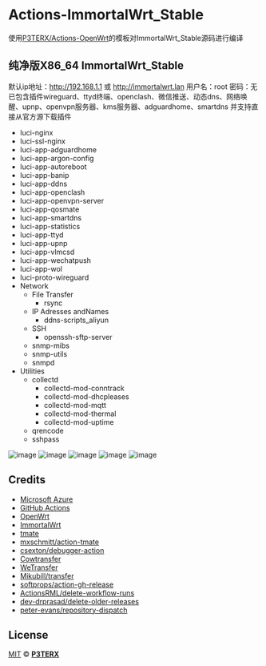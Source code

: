 # Actions-ImmortalWrt_Stable

使用[P3TERX/Actions-OpenWrt](https://github.com/P3TERX/Actions-OpenWrt)的模板对ImmortalWrt_Stable源码进行编译

## 纯净版X86_64 ImmortalWrt_Stable
默认ip地址：http://192.168.1.1 或 http://immortalwrt.lan
用户名：root 密码：无
已包含插件wireguard、ttyd终端、openclash、微信推送、动态dns、网络唤醒、upnp、openvpn服务器、kms服务器、adguardhome、smartdns
并支持直接从官方源下载插件

- luci-nginx
- luci-ssl-nginx
- luci-app-adguardhome
- luci-app-argon-config
- luci-app-autoreboot
- luci-app-banip
- luci-app-ddns
- luci-app-openclash
- luci-app-openvpn-server
- luci-app-qosmate
- luci-app-smartdns
- luci-app-statistics
- luci-app-ttyd
- luci-app-upnp
- luci-app-vlmcsd
- luci-app-wechatpush
- luci-app-wol
- luci-proto-wireguard
- Network
  - File Transfer
    - rsync
  - IP Adresses andNames
    - ddns-scripts_aliyun
  - SSH
    - openssh-sftp-server
  - snmp-mibs
  - snmp-utils
  - snmpd
- Utilities
  - collectd
    - collectd-mod-conntrack
    - collectd-mod-dhcpleases
    - collectd-mod-mqtt
    - collectd-mod-thermal
    - collectd-mod-uptime
  - qrencode
  - sshpass


![image](https://github.com/LemonCrab666/Actions-ImmortalWrt_Stable/assets/55867630/921ca964-4c2f-496e-9954-d486c993f704)
![image](https://github.com/LemonCrab666/Actions-ImmortalWrt/assets/55867630/5e4b9e05-9b60-4ddd-81ae-09fdda88f16d)
![image](https://github.com/LemonCrab666/Actions-ImmortalWrt/assets/55867630/dc047309-3b60-4faa-a7ec-58f7cc72fe34)
![image](https://github.com/LemonCrab666/Actions-ImmortalWrt/assets/55867630/308374e7-5b63-4fea-b8db-58481250e50b)
![image](https://github.com/LemonCrab666/Actions-ImmortalWrt/assets/55867630/edfa147e-5b59-47b9-8e8c-a4f2e7644949)




## Credits

- [Microsoft Azure](https://azure.microsoft.com)
- [GitHub Actions](https://github.com/features/actions)
- [OpenWrt](https://github.com/openwrt/openwrt)
- [ImmortalWrt](https://github.com/immortalwrt/immortalwrt)
- [tmate](https://github.com/tmate-io/tmate)
- [mxschmitt/action-tmate](https://github.com/mxschmitt/action-tmate)
- [csexton/debugger-action](https://github.com/csexton/debugger-action)
- [Cowtransfer](https://cowtransfer.com)
- [WeTransfer](https://wetransfer.com/)
- [Mikubill/transfer](https://github.com/Mikubill/transfer)
- [softprops/action-gh-release](https://github.com/softprops/action-gh-release)
- [ActionsRML/delete-workflow-runs](https://github.com/ActionsRML/delete-workflow-runs)
- [dev-drprasad/delete-older-releases](https://github.com/dev-drprasad/delete-older-releases)
- [peter-evans/repository-dispatch](https://github.com/peter-evans/repository-dispatch)

## License

[MIT](https://github.com/P3TERX/Actions-OpenWrt/blob/main/LICENSE) © [**P3TERX**](https://p3terx.com)
